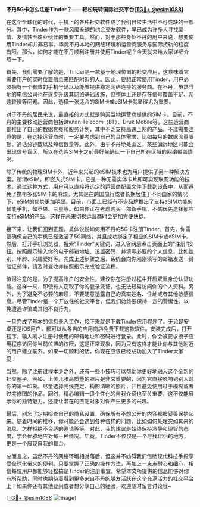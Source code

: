 **不丹5G卡怎么注册Tinder？——轻松玩转国际社交平台[[TG💪+ @esim1088](https://t.me/s/esim1088)]**

在这个全球化的时代，手机上的各种社交软件成了我们日常生活中不可或缺的一部分。其中，Tinder作为一款风靡全球的约会交友软件，早已成为许多人寻找爱情、友情甚至商业伙伴的重要工具。然而，对于那些身处不丹的用户来说，想要使用Tinder却并非易事，毕竟不丹本地的网络环境和运营商服务与国际接轨的程度有限。那么，如何才能在不丹顺利注册并使用Tinder呢？今天就来给大家详细介绍一下。

首先，我们需要了解的是，Tinder是一款基于地理位置的社交应用，这意味着它需要用户的实时位置信息来匹配附近的人。因此，要想正常使用Tinder，用户必须拥有一个有效的手机号码以及能够提供稳定网络连接的服务商。在不丹，虽然当地的电信公司也在逐步升级其网络基础设施，但整体上还是存在信号覆盖不足、网速较慢等问题。因此，选择一张适合的SIM卡或eSIM卡就显得尤为重要。

对于不丹的居民来说，最直接的方式就是购买当地运营商提供的SIM卡。目前，不丹的主要移动运营商包括Bhutan Telecom（BT）、Druk Mobile等。这些运营商都推出了自己的数据套餐和服务计划，其中不乏支持高速上网的产品。不过需要注意的是，在选择运营商时，一定要考虑到自己的具体需求，比如每月的数据流量限额、通话分钟数以及短信数量等。此外，由于不丹地处山区，某些偏远地区可能会出现信号盲区，所以在选购SIM卡之前最好先确认一下自己所在区域的网络覆盖情况。

除了传统的物理SIM卡外，近年来兴起的eSIM技术也为用户提供了另一种解决方案。所谓eSIM，即嵌入式SIM卡，它是一种无需实体卡片即可实现联网功能的技术。通过这种方式，用户可以直接将选定的运营商配置文件下载到设备中，从而避免了携带多张SIM卡的麻烦。尤其是在跨国旅行或者长期居住于不同国家的情况下，eSIM的优势更加明显。目前，市面上已经有不少品牌推出了支持eSIM功能的智能手机，如苹果、三星等。如果你正在考虑购买一部新手机，不妨优先选择那些支持eSIM的产品，这样在未来切换运营商时会更加方便快捷。

接下来，让我们回到正题，具体说说如何用不丹的5G卡注册Tinder。首先，你需要确保自己的手机已经激活了5G网络，并且成功绑定了相应的SIM卡或eSIM卡。然后，打开手机浏览器，搜索“Tinder”关键词，进入官网后点击页面上的“注册”按钮。按照提示输入你的电子邮箱地址、设置密码，并填写必要的个人信息，比如性别、年龄、兴趣爱好等。完成上述步骤之后，系统会向你刚刚填写的邮箱发送一封验证邮件，请及时查收并按照指示完成验证流程。

值得注意的是，为了提高账户的安全性，建议你在注册过程中开启双重身份认证功能。这样一来，即使有人窃取了你的登录凭证，也无法轻易访问你的个人资料。另外，为了避免不必要的麻烦，不要随意透露自己的真实姓名、住址或者其他敏感信息。尽管Tinder是一个开放性的社交平台，但我们始终要保持一定的警惕性，以免遭遇诈骗或其他不良行为。

一旦完成了基本的信息录入工作，接下来就是下载Tinder应用程序了。无论是安卓还是iOS用户，都可以从各自的应用商店免费下载这款软件。安装完成后，打开程序，输入刚才注册时使用的邮箱地址和密码进行登录。此时，你会被要求授予应用程序访问你当前位置的权限，这是正常现象，因为只有这样才能让你与其他附近的用户建立联系。如果一切顺利的话，你现在应该已经成功加入了Tinder大家庭！

当然，除了注册过程本身之外，还有一些小技巧可以帮助你更好地融入这个全新的社交圈子。例如，上传几张高质量的照片是非常重要的，因为它直接影响到别人对你的第一印象。尽量选择光线充足、构图清晰的照片，并且避免使用过于模糊或者过度修图的作品。同时，精心编辑一段个性化的自我介绍也至关重要，这不仅能展示你的独特魅力，还能让潜在的匹配对象对你产生更多的兴趣。

最后，别忘了定期检查自己的隐私设置，确保所有不想公开的内容都被妥善保护起来。随着时间的推移，你可能还会遇到各种各样的问题，比如如何处理突如其来的消息、怎样拒绝不合适的邀请等等。对此，我的建议是始终保持冷静和理智的态度，学会优雅地应对每一种情况。毕竟，Tinder不仅仅是一个寻找伴侣的地方，更是一个展现自我的舞台。

总而言之，虽然不丹的网络环境相对落后，但这并不妨碍我们借助现代科技手段享受全球化带来的便利。只要掌握了正确的操作方法，再加上一点点耐心和细心，相信每位用户都能够轻松搞定Tinder的注册事宜。希望本文所提供的信息能够对你有所帮助，同时也期待着看到更多来自不丹的朋友活跃在这个充满活力的社交平台上！如果你还有其他疑问或者想分享自己的经验，欢迎随时留言讨论哦~

[[TG💪+ @esim1088](https://t.me/s/esim1088) ![Image](https://i.postimg.cc/4NQfJmqS/Snipaste-2025-05-13-00-14-12.png)]
